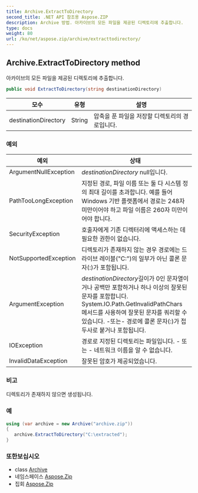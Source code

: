 ```yaml
---
title: Archive.ExtractToDirectory
second_title: .NET API 참조용 Aspose.ZIP
description: Archive 방법. 아카이브의 모든 파일을 제공된 디렉토리에 추출합니다.
type: docs
weight: 80
url: /ko/net/aspose.zip/archive/extracttodirectory/
---
```

## Archive.ExtractToDirectory method

아카이브의 모든 파일을 제공된 디렉토리에 추출합니다.

```csharp
public void ExtractToDirectory(string destinationDirectory)
```

| 모수 | 유형 | 설명 |
| --- | --- | --- |
| destinationDirectory | String | 압축을 푼 파일을 저장할 디렉토리의 경로입니다. |

### 예외

| 예외 | 상태 |
| --- | --- |
| ArgumentNullException | *destinationDirectory* null입니다. |
| PathTooLongException | 지정된 경로, 파일 이름 또는 둘 다 시스템 정의 최대 길이를 초과합니다. 예를 들어 Windows 기반 플랫폼에서 경로는 248자 미만이어야 하고 파일 이름은 260자 미만이어야 합니다. |
| SecurityException | 호출자에게 기존 디렉터리에 액세스하는 데 필요한 권한이 없습니다. |
| NotSupportedException | 디렉토리가 존재하지 않는 경우 경로에는 드라이브 레이블("C:\")의 일부가 아닌 콜론 문자(:)가 포함됩니다. |
| ArgumentException | *destinationDirectory*길이가 0인 문자열이거나 공백만 포함하거나 하나 이상의 잘못된 문자를 포함합니다. System.IO.Path.GetInvalidPathChars 메서드를 사용하여 잘못된 문자를 쿼리할 수 있습니다. -또는- 경로에 콜론 문자(:)가 접두사로 붙거나 포함됩니다. |
| IOException | 경로로 지정된 디렉토리는 파일입니다. - 또는 - 네트워크 이름을 알 수 없습니다. |
| InvalidDataException | 잘못된 암호가 제공되었습니다. |

### 비고

디렉토리가 존재하지 않으면 생성됩니다.

### 예

```csharp
using (var archive = new Archive("archive.zip")) 
{ 
   archive.ExtractToDirectory("C:\extracted");
}
```

### 또한보십시오

* class [Archive](../)
* 네임스페이스 [Aspose.Zip](../../archive/)
* 집회 [Aspose.Zip](../../../)


